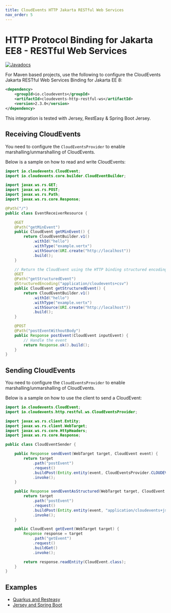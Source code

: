```yaml
---
title: CloudEvents HTTP Jakarta RESTful Web Services
nav_order: 5
---
```


# HTTP Protocol Binding for Jakarta EE8 - RESTful Web Services

[![Javadocs](http://www.javadoc.io/badge/io.cloudevents/cloudevents-http-restful-ws.svg?color=green)](http://www.javadoc.io/doc/io.cloudevents/cloudevents-http-restful-ws)

For Maven based projects, use the following to configure the CloudEvents Jakarta
RESTful Web Services Binding for Jakarta EE 8:

```xml
<dependency>
    <groupId>io.cloudevents</groupId>
    <artifactId>cloudevents-http-restful-ws</artifactId>
    <version>2.3.0</version>
</dependency>
```

This integration is tested with Jersey, RestEasy & Spring Boot Jersey.

## Receiving CloudEvents

You need to configure the `CloudEventsProvider` to enable
marshalling/unmarshalling of CloudEvents.

Below is a sample on how to read and write CloudEvents:

```java
import io.cloudevents.CloudEvent;
import io.cloudevents.core.builder.CloudEventBuilder;

import javax.ws.rs.GET;
import javax.ws.rs.POST;
import javax.ws.rs.Path;
import javax.ws.rs.core.Response;

@Path("/")
public class EventReceiverResource {

    @GET
    @Path("getMinEvent")
    public CloudEvent getMinEvent() {
        return CloudEventBuilder.v1()
            .withId("hello")
            .withType("example.vertx")
            .withSource(URI.create("http://localhost"))
            .build();
    }

    // Return the CloudEvent using the HTTP binding structured encoding
    @GET
    @Path("getStructuredEvent")
    @StructuredEncoding("application/cloudevents+csv")
    public CloudEvent getStructuredEvent() {
        return CloudEventBuilder.v1()
            .withId("hello")
            .withType("example.vertx")
            .withSource(URI.create("http://localhost"))
            .build();
    }

    @POST
    @Path("postEventWithoutBody")
    public Response postEvent(CloudEvent inputEvent) {
        // Handle the event
        return Response.ok().build();
    }
}
```

## Sending CloudEvents

You need to configure the `CloudEventsProvider` to enable
marshalling/unmarshalling of CloudEvents.

Below is a sample on how to use the client to send a CloudEvent:

```java
import io.cloudevents.CloudEvent;
import io.cloudevents.http.restful.ws.CloudEventsProvider;

import javax.ws.rs.client.Entity;
import javax.ws.rs.client.WebTarget;
import javax.ws.rs.core.HttpHeaders;
import javax.ws.rs.core.Response;

public class CloudEventSender {

    public Response sendEvent(WebTarget target, CloudEvent event) {
        return target
            .path("postEvent")
            .request()
            .buildPost(Entity.entity(event, CloudEventsProvider.CLOUDEVENT_TYPE))
            .invoke();
    }

    public Response sendEventAsStructured(WebTarget target, CloudEvent event) {
        return target
            .path("postEvent")
            .request()
            .buildPost(Entity.entity(event, "application/cloudevents+json"))
            .invoke();
    }

    public CloudEvent getEvent(WebTarget target) {
        Response response = target
            .path("getEvent")
            .request()
            .buildGet()
            .invoke();

        return response.readEntity(CloudEvent.class);
    }
}
```

## Examples

- [Quarkus and Resteasy](https://github.com/cloudevents/sdk-java/tree/main/examples/restful-ws-quarkus)
- [Jersey and Spring Boot](https://github.com/cloudevents/sdk-java/tree/main/examples/restful-ws-spring-boot)
